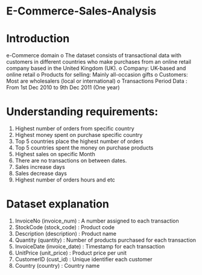 # E-Commerce-Sales-Analysis

# **Introduction** 
e-Commerce domain
o The dataset consists of transactional data with customers in different countries who make purchases from an online retail company based in the United Kingdom (UK).
o Company: UK-based and online retail
o Products for selling: Mainly all-occasion gifts
o Customers: Most are wholesalers (local or international)
o Transactions Period Data : From 1st Dec 2010 to 9th Dec 2011 (One year)


# **Understanding requirements:**

1. Highest number of orders from specific country
2. Highest money spent on purchase specific country
3. Top 5 countries place the highest number of orders
4. Top 5 countries spent the money on purchase products
5. Highest sales on specific Month
6. There are no transactions on between dates.
7. Sales increase days
8. Sales decrease days
9. Highest number of orders hours and etc

# **Dataset explanation**
1. InvoiceNo (invoice_num) : A number assigned to each transaction
2. StockCode (stock_code) : Product code
3. Description (description) : Product name
4. Quantity (quantity) : Number of products purchased for each transaction
5. InvoiceDate (invoice_date) : Timestamp for each transaction
6. UnitPrice (unit_price) : Product price per unit
7. CustomerID (cust_id) : Unique identifier each customer
8. Country (country) : Country name
